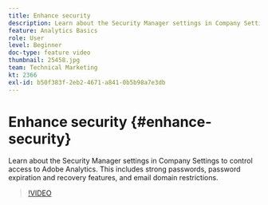 ```yaml
---
title: Enhance security
description: Learn about the Security Manager settings in Company Settings to control access to Adobe Analytics.
feature: Analytics Basics
role: User
level: Beginner
doc-type: feature video
thumbnail: 25458.jpg
team: Technical Marketing
kt: 2366
exl-id: b50f383f-2eb2-4671-a841-0b5b98a7e3db
---
```

# Enhance security {#enhance-security}

Learn about the Security Manager settings in Company Settings to control access to Adobe Analytics. This includes strong passwords, password expiration and recovery features, and email domain restrictions.

>[!VIDEO](https://video.tv.adobe.com/v/25458/?quality=12&learn=on)
